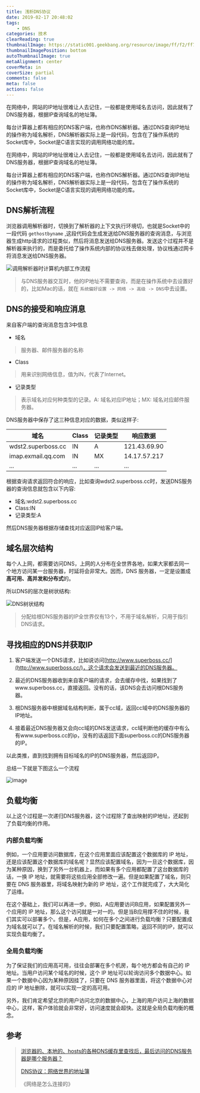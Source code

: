 ```yaml
---
title: 浅析DNS协议
date: 2019-02-17 20:48:02
tags:
    - DNS
categories: 技术
clearReading: true
thumbnailImage: https://static001.geekbang.org/resource/image/ff/f2/ff7e8f824ebd1f7e16ef5d70cd79bdf2.jpg
thumbnailImagePosition: bottom
autoThumbnailImage: true
metaAlignment: center
coverMeta: in
coverSize: partial
comments: false
meta: false
actions: false
---
```


在网络中，网站的IP地址很难让人去记住，一般都是使用域名去访问，因此就有了DNS服务器，根据IP查询域名的地址簿。

每台计算器上都有相应的DNS客户端，也称作DNS解析器。通过DNS查询IP地址的操作称为域名解析，DNS解析器实际上是一段代码，包含在了操作系统的Socket库中，Socket是C语言实现的调用网络功能的库。

<!-- excerpt -->

在网络中，网站的IP地址很难让人去记住，一般都是使用域名去访问，因此就有了DNS服务器，根据IP查询域名的地址簿。

每台计算器上都有相应的DNS客户端，也称作DNS解析器。通过DNS查询IP地址的操作称为域名解析，DNS解析器实际上是一段代码，包含在了操作系统的Socket库中，Socket是C语言实现的调用网络功能的库。

## DNS解析流程

浏览器调用解析器时，切换到了解析器的上下文执行环境切，也就是Socket中的一段代码 ```gethostbyname``` ,这段代码会生成发送给DNS服务器的查询消息，与浏览器生成http请求的过程类似，然后将消息发送给DNS服务器。发送这个过程并不是解析器来执行的，而是委托给了操作系统内部的协议栈去做处理，协议栈通过网卡将消息发送给DNS服务器。

![调用解析器时计算机内部工作流程](https://user-images.githubusercontent.com/9363528/54486364-5d703200-48c2-11e9-9731-669e4b63cfa9.jpg)
  
> 与DNS服务器交互时，他的IP地址不需要查询，而是在操作系统中去设置好的，比如Mac的话，就在 ```系统偏好设置 -> 网络 -> 高级 -> DNS```中去设置。

## DNS的接受和响应消息

来自客户端的查询消息包含3中信息
- 域名
> 服务器、邮件服务器的名称
- Class
> 用来识别网络信息，值为IN，代表了Internet。
- 记录类型
> 表示域名对应何种类型的记录。A: 域名对应IP地址；MX: 域名对应邮件服务器。

DNS服务器中保存了这三种信息对应的数据，类似这样子:


域名 | Class | 记录类型 | 响应数据
---|---|---|---
wdst2.superboss.cc | IN | A | 121.43.69.90
imap.exmail.qq.com | IN | MX | 14.17.57.217
... | ... | ... | ...


根据查询请求返回符合的响应，比如查询wdst2.superboss.cc时，发送DNS服务器的查询信息就包含以下内容:
- 域名:wdst2.superboss.cc
- Class:IN
- 记录类型:A

然后DNS服务器根据存储查找对应返回IP给客户端。  

## 域名层次结构

每个人上网，都需要访问DNS，上网的人分布在全世界各地，如果大家都去同一个地方访问某一台服务器，时延将会非常大。因而，DNS 服务器，一定是设置成**高可用、高并发和分布式**的。

所以DNS的层次是树状结构:

![DNS树状结构](https://user-images.githubusercontent.com/9363528/54486374-6c56e480-48c2-11e9-8669-b952a617b98b.jpg)

> 分配给根DNS服务器的IP全世界仅有13个，不用于域名解析，只用于指引DNS请求。

## 寻找相应的DNS并获取IP

1. 客户端发送一个DNS请求，比如说访问[http://www.superboss.cc/](http://www.superboss.cc/)，这个请求会发送到最近的DNS服务器。

2. 最近的DNS服务器收到来自客户端的请求，会去缓存中找，如果找到了www.superboss.cc，直接返回。没有的话，该DNS会去访问根DNS服务器。

3. 根DNS服务器中根据域名结构判断，属于cc域，返回cc域中的DNS服务器的IP地址。

4. 接着最近DNS服务器又会向cc域的DNS发送请求，cc域判断他的缓存中有么有www.superboss.cc的ip，没有的话返回下面superboss.cc的DNS服务器的IP。

以此类推，直到找到拥有目标域名的IP的DNS服务器，然后返回IP。

总结一下就是下图这么一个流程

![image](https://static001.geekbang.org/resource/image/ff/f2/ff7e8f824ebd1f7e16ef5d70cd79bdf2.jpg)

## 负载均衡
以上这个过程是一次递归DNS服务器，这个过程除了查出映射的IP地址，还起到了负载均衡的作用。

### 内部负载均衡

例如，一个应用要访问数据库，在这个应用里面应该配置这个数据库的 IP 地址，还是应该配置这个数据库的域名呢？显然应该配置域名，因为一旦这个数据库，因为某种原因，换到了另外一台机器上，而如果有多个应用都配置了这台数据库的话，一换 IP 地址，就需要将这些应用全部修改一遍。但是如果配置了域名，则只要在 DNS 服务器里，将域名映射为新的 IP 地址，这个工作就完成了，大大简化了运维。

在这个基础上，我们可以再进一步。例如，A应用要访问B应用，如果配置另外一个应用的 IP 地址，那么这个访问就是一对一的。但是当B应用撑不住的时候，我们其实可以部署多个。但是，A应用，如何在多个之间进行负载均衡？只要配置成为域名就可以了。在域名解析的时候，我们只要配置策略，返回不同的IP，就可以实现负载均衡了。

### 全局负载均衡

为了保证我们的应用高可用，往往会部署在多个机房，每个地方都会有自己的 IP 地址。当用户访问某个域名的时候，这个 IP 地址可以轮询访问多个数据中心。如果一个数据中心因为某种原因挂了，只要在 DNS 服务器里面，将这个数据中心对应的 IP 地址删除，就可以实现一定的高可用。

另外，我们肯定希望北京的用户访问北京的数据中心，上海的用户访问上海的数据中心，这样，客户体验就会非常好，访问速度就会超快。这就是全局负载均衡的概念。

## 参考
> [浏览器的、本地的、hosts的各种DNS缓存里查找后，最后访问的DNS服务器是哪个服务器？](https://segmentfault.com/q/1010000007713951)
> 
> [DNS协议：网络世界的地址簿](https://time.geekbang.org/column/article/9895)
>
>《网络是怎么连接的》